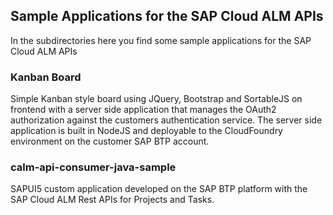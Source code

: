 ## Sample Applications for the SAP Cloud ALM APIs


In the subdirectories here you find some sample applications for the SAP Cloud ALM APIs

### Kanban Board
Simple Kanban style board using JQuery, Bootstrap and SortableJS on frontend with a server side application that manages the OAuth2 authorization against the customers authentication service. The server side application is built in NodeJS and deployable to the CloudFoundry environment on the customer SAP BTP account.


### calm-api-consumer-java-sample
SAPUI5 custom application developed on the SAP BTP platform with the SAP Cloud ALM Rest APIs for Projects and Tasks. 
